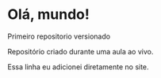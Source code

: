 # Olá, mundo!
 Primeiro repositorio versionado

Repositório criado durante uma aula ao vivo.

Essa linha eu adicionei diretamente no site.
